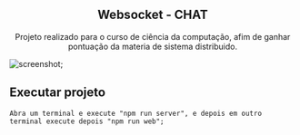 <p align="center">
  <h2 align="center">
    Websocket - CHAT
  </h2>
  <p align="center">
    Projeto realizado para o curso de ciência da computação, afim de ganhar pontuação da materia de sistema distribuido.
  </p>
</p>

![screenshot](https://i.imgur.com/sKZSxdA.png);

## Executar projeto

    Abra um terminal e execute "npm run server", e depois em outro terminal execute depois "npm run web";
